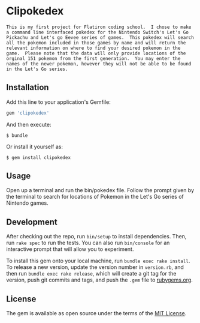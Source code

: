# Clipokedex

    This is my first project for Flatiron coding school.  I chose to make a command line interfaced pokedex for the Nintendo Switch's Let's Go Pickachu and Let's go Eevee series of games.  This pokedex will search all the pokemon included in those games by name and will return the relevant information on where to find your desired pokemon in the game.  Please note that the data will only provide locations of the orginal 151 pokemon from the first generation.  You may enter the names of the newer pokemon, however they will not be able to be found in the Let's Go series.  


## Installation

Add this line to your application's Gemfile:

```ruby
gem 'clipokedex'
```

And then execute:

    $ bundle

Or install it yourself as:

    $ gem install clipokedex

## Usage

Open up a terminal and run the bin/pokedex file.
Follow the prompt given by the terminal to search for
locations of Pokemon in the Let's Go series of Nintendo games.

## Development

After checking out the repo, run `bin/setup` to install dependencies. Then, run `rake spec` to run the tests. You can also run `bin/console` for an interactive prompt that will allow you to experiment.

To install this gem onto your local machine, run `bundle exec rake install`. To release a new version, update the version number in `version.rb`, and then run `bundle exec rake release`, which will create a git tag for the version, push git commits and tags, and push the `.gem` file to [rubygems.org](https://rubygems.org).

## License

The gem is available as open source under the terms of the [MIT License](https://opensource.org/licenses/MIT).
